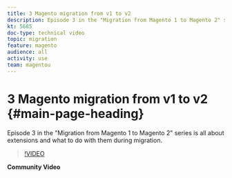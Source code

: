 ```yaml
---
title: 3 Magento migration from v1 to v2
description: Episode 3 in the "Migration from Magento 1 to Magento 2" series is all about extensions and what to do with them during migration.
kt: 5685
doc-type: technical video
topic: migration
feature: magento
audience: all
activity: use
team: magentou
---
```


# 3 Magento migration from v1 to v2 {#main-page-heading}

Episode 3 in the "Migration from Magento 1 to Magento 2" series is all about extensions and what to do with them during migration.

>[!VIDEO](https://video.tv.adobe.com/v/35839?quality=12&learn=on)

**Community Video**